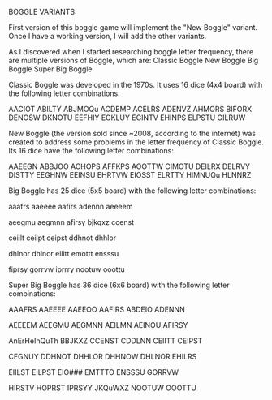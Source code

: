 BOGGLE VARIANTS:

First version of this boggle game will implement the "New Boggle" variant. Once I have a working version, I will add the
other variants.

As I discovered when I started researching boggle letter frequency, there are multiple versions of Boggle, which are:
Classic Boggle
New Boggle
Big Boggle
Super Big Boggle

Classic Boggle was developed in the 1970s. It uses 16 dice (4x4 board) with the following letter combinations:

AACIOT
ABILTY
ABJMOQu
ACDEMP
ACELRS
ADENVZ
AHMORS
BIFORX
DENOSW
DKNOTU
EEFHIY
EGKLUY
EGINTV
EHINPS
ELPSTU
GILRUW

New Boggle (the version sold since ~2008, according to the internet) was created to address some problems in the letter
frequency of Classic Boggle. Its 16 dice have the following letter combinations:

AAEEGN
ABBJOO
ACHOPS
AFFKPS
AOOTTW
CIMOTU
DEILRX
DELRVY
DISTTY
EEGHNW
EEINSU
EHRTVW
EIOSST
ELRTTY
HIMNUQu
HLNNRZ

Big Boggle has 25 dice (5x5 board) with the following letter combinations:

aaafrs
aaeeee
aafirs
adennn
aeeeem

aeegmu
aegmnn
afirsy
bjkqxz
ccenst

ceiilt
ceilpt
ceipst
ddhnot
dhhlor

dhlnor
dhlnor
eiiitt
emottt
ensssu

fiprsy
gorrvw
iprrry
nootuw
ooottu


Super Big Boggle has 36 dice (6x6 board) with the following letter combinations:

AAAFRS
AAEEEE
AAEEOO
AAFIRS
ABDEIO
ADENNN

AEEEEM
AEEGMU
AEGMNN
AEILMN
AEINOU
AFIRSY

AnErHeInQuTh
BBJKXZ
CCENST
CDDLNN
CEIITT
CEIPST

CFGNUY
DDHNOT
DHHLOR
DHHNOW
DHLNOR
EHILRS

EIILST
EILPST
EIO###
EMTTTO
ENSSSU
GORRVW

HIRSTV
HOPRST
IPRSYY
JKQuWXZ
NOOTUW
OOOTTU
